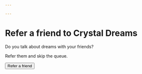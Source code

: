 ```yaml
---

---
```


# **Refer a friend to Crystal Dreams**

Do you talk about dreams with your friends? 

Refer them and skip the queue.

<a href="https://api.whatsapp.com/send?&text=%0ALook%2C%20I%27ve%20just%20interpret%20a%20dream%20I%20had%20last%20night.%20I%20will%20send%20you%20the%20results%20when%20I%27ll%20have%20them.%0Ahttps%3A%2F%2Fcrystal-dreams.org%2F">
  <button type="button" class="btn btn-dark">
    Refer a friend
  </button>
</a>
